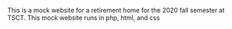 This is a mock website for a retirement home for the 2020 fall semester at TSCT. This mock website runs in php, html, and css
